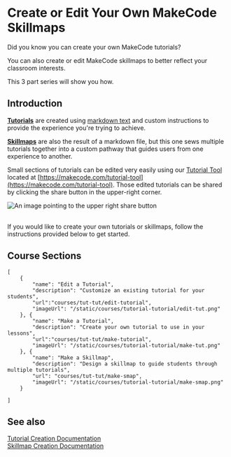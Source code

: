 # Create or Edit Your Own MakeCode Skillmaps 

Did you know you can create your own MakeCode tutorials? 

You can also create or edit MakeCode skillmaps to better reflect your classroom interests. 

This 3 part series will show you how. 

## Introduction

[**Tutorials**](https://makecode.com/writing-docs/tutorials) are created using [markdown text](https://www.markdownguide.org/getting-started/) and custom instructions to provide the experience you're trying to achieve. 

[**Skillmaps**](https://makecode.com/writing-docs/skillmaps) are also the result of a markdown file, but this one sews multiple tutorials together into a custom pathway that guides users from one experience to another. 

Small sections of tutorials can be edited very easily using our [Tutorial Tool](https://makecode.com/tutorial-tool) located at [https://makecode.com/tutorial-tool](https://makecode.com/tutorial-tool).  Those edited tutorials can be shared by clicking the share button in the upper-right corner. 

![An image pointing to the upper right share button](/static/courses/tutorial-tutorial/share-tut.png)

<br/>
If you would like to create your own tutorials or skillmaps, follow the instructions provided below to get started. 


## Course Sections

```codecard
[
    {
        "name": "Edit a Tutorial",
        "description": "Customize an existing tutorial for your students",
        "url":"courses/tut-tut/edit-tutorial",
        "imageUrl": "/static/courses/tutorial-tutorial/edit-tut.png"
    }, {
        "name": "Make a Tutorial",
        "description": "Create your own tutorial to use in your lessons",
        "url":"courses/tut-tut/make-tutorial",
        "imageUrl": "/static/courses/tutorial-tutorial/make-tut.png"
    }, {
        "name": "Make a Skillmap",
        "description": "Design a skillmap to guide students through multiple tutorials",
        "url": "courses/tut-tut/make-smap",
        "imageUrl": "/static/courses/tutorial-tutorial/make-smap.png"
    }
    
]
```

## See also

[Tutorial Creation Documentation](https://makecode.com/writing-docs/tutorials)<br/>
[Skillmap Creation Documentation](https://makecode.com/writing-docs/skillmaps)